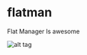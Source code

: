 flatman
=======

Flat Manager
Is awesome

![alt tag](https://www.codeship.io/projects/a13def30-aaf3-0131-8db0-42781eeef344/status)

